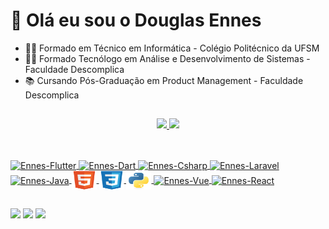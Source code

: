# 👋 Olá eu sou o Douglas Ennes

- 👨‍🎓 Formado em Técnico em Informática - Colégio Politécnico da UFSM
- 👨‍🎓 Formado Tecnólogo em Análise e Desenvolvimento de Sistemas - Faculdade Descomplica
- 📚 Cursando Pós-Graduação em Product Management - Faculdade Descomplica

##

<div align="center">
  <a href="https://github.com/ennesdes">
  <img height="180em" src="https://github-readme-stats.vercel.app/api?username=ennesdes&show_icons=true&theme=tokyonight&include_all_commits=true&count_private=true"/>
  <img height="180em" src="https://github-readme-stats.vercel.app/api/top-langs/?username=ennesdes&layout=compact&langs_count=7&theme=tokyonight"/>
</div>


##

<div style="display: inline_block"><br>       
  <img align="center" alt="Ennes-Flutter" height="30" width="40" src="https://cdn.jsdelivr.net/gh/devicons/devicon/icons/flutter/flutter-original.svg">
  <img align="center" alt="Ennes-Dart" height="30" width="40" src="https://cdn.jsdelivr.net/gh/devicons/devicon/icons/dart/dart-original.svg">
  <img align="center" alt="Ennes-Csharp" height="30" width="40" src="https://cdn.jsdelivr.net/gh/devicons/devicon/icons/csharp/csharp-original.svg">
  <img align="center" alt="Ennes-Laravel" height="30" width="40" src="https://cdn.jsdelivr.net/gh/devicons/devicon/icons/laravel/laravel-original.svg">
  <img align="center" alt="Ennes-Java" height="30" width="40" src="https://cdn.jsdelivr.net/gh/devicons/devicon/icons/java/java-original.svg">
  <img align="center" alt="Ennes-HTML" height="30" width="40" src="https://raw.githubusercontent.com/devicons/devicon/master/icons/html5/html5-original.svg">
  <img align="center" alt="Ennes-CSS" height="30" width="40" src="https://raw.githubusercontent.com/devicons/devicon/master/icons/css3/css3-original.svg">
  <img align="center" alt="Ennes-Python" height="30" width="40" src="https://raw.githubusercontent.com/devicons/devicon/master/icons/python/python-original.svg">
  <img align="center" alt="Ennes-Vue" height="30" width="40" src="https://cdn.jsdelivr.net/gh/devicons/devicon/icons/vuejs/vuejs-original.svg">
  <img align="center" alt="Ennes-React" height="30" width="40" src="https://cdn.jsdelivr.net/gh/devicons/devicon/icons/react/react-original.svg">
</div>


##

<div> 
  <a href="https://www.instagram.com/ennes.dev/" target="_blank"><img src="https://img.shields.io/badge/Instagram-E4405F?style=for-the-badge&logo=instagram&logoColor=white"></a>
  <a href = "mailto:ennes.devmobile@gmail.com"><img src="https://img.shields.io/badge/Gmail-D14836?style=for-the-badge&logo=gmail&logoColor=white"></a>
  <a href="https://www.linkedin.com/in/douglasennes/" target="_blank"><img src="https://img.shields.io/badge/LinkedIn-0077B5?style=for-the-badge&logo=linkedin&logoColor=white"></a> 
</div>

